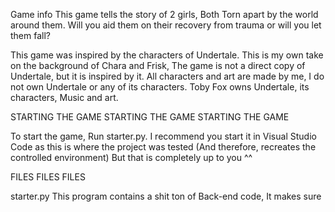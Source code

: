 Game info
This game tells the story of 2 girls, Both Torn apart by the world around them. Will you aid them on their recovery from trauma or will you let them fall?

This game was inspired by the characters of Undertale. This is my own take on the background of Chara and Frisk, The game is not a direct copy of Undertale, but it is inspired by it.
All characters and art are made by me, I do not own Undertale or any of its characters. Toby Fox owns Undertale, its characters, Music and art.

STARTING THE GAME
STARTING THE GAME
STARTING THE GAME

To start the game, Run starter.py. I recommend you start it in Visual Studio Code
as this is where the project was tested (And therefore, recreates the controlled environment)
But that is completely up to you ^^

FILES
FILES
FILES

starter.py
This program contains a shit ton of Back-end code, It makes sure 